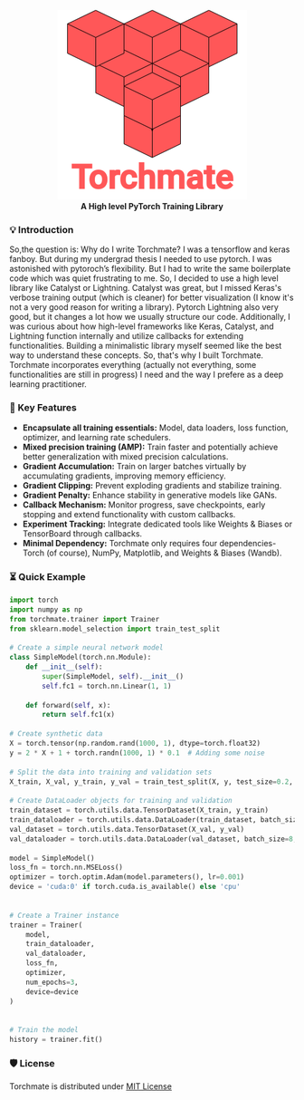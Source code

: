 <div align="center">
 
![logo](docs/logo.png)  
**A High level PyTorch Training Library**

</div>

### 💡 Introduction

So,the question is: Why do I write Torchmate? I was a tensorflow and keras fanboy. But during my undergrad thesis I needed to use pytorch. I was astonished with pytoroch’s flexibility. But I had to write the same boilerplate code which was quiet frustrating to me. So, I decided to use a high level library like Catalyst or Lightning. Catalyst was great, but I missed Keras's verbose training output (which is cleaner) for better visualization (I know it's not a very good reason for writing a library). Pytorch Lightning also very good, but it changes a lot how we usually structure our code. Additionally, I was curious about how high-level frameworks like Keras, Catalyst, and Lightning function internally and utilize callbacks for extending functionalities. Building a minimalistic library myself seemed like the best way to understand these concepts. So, that's why I built Torchmate. Torchmate incorporates everything (actually not everything, some functionalities are still in progress) I need and the way I prefere as a deep learning practitioner. 


### 🔑 Key Features

- **Encapsulate all training essentials:** Model, data loaders, loss function, optimizer, and learning rate schedulers.
- **Mixed precision training (AMP):** Train faster and potentially achieve better generalization with mixed precision calculations.
- **Gradient Accumulation:** Train on larger batches virtually by accumulating gradients, improving memory efficiency.
- **Gradient Clipping:** Prevent exploding gradients and stabilize training.
- **Gradient Penalty:** Enhance stability in generative models like GANs.
- **Callback Mechanism:** Monitor progress, save checkpoints, early stopping and extend functionality with custom callbacks.
- **Experiment Tracking:** Integrate dedicated tools like Weights & Biases or TensorBoard through callbacks.
- **Minimal Dependency:** Torchmate only requires four dependencies-  Torch (of course), NumPy, Matplotlib, and Weights & Biases (Wandb).

### ⏳ Quick Example

```python
import torch
import numpy as np
from torchmate.trainer import Trainer
from sklearn.model_selection import train_test_split

# Create a simple neural network model
class SimpleModel(torch.nn.Module):
    def __init__(self):
        super(SimpleModel, self).__init__()
        self.fc1 = torch.nn.Linear(1, 1)

    def forward(self, x):
        return self.fc1(x) 

# Create synthetic data
X = torch.tensor(np.random.rand(1000, 1), dtype=torch.float32)
y = 2 * X + 1 + torch.randn(1000, 1) * 0.1  # Adding some noise

# Split the data into training and validation sets
X_train, X_val, y_train, y_val = train_test_split(X, y, test_size=0.2, random_state=42)

# Create DataLoader objects for training and validation
train_dataset = torch.utils.data.TensorDataset(X_train, y_train)
train_dataloader = torch.utils.data.DataLoader(train_dataset, batch_size=8, shuffle=True)
val_dataset = torch.utils.data.TensorDataset(X_val, y_val)
val_dataloader = torch.utils.data.DataLoader(val_dataset, batch_size=8, shuffle=False)

model = SimpleModel()
loss_fn = torch.nn.MSELoss()
optimizer = torch.optim.Adam(model.parameters(), lr=0.001)
device = 'cuda:0' if torch.cuda.is_available() else 'cpu'


# Create a Trainer instance
trainer = Trainer(
    model,
    train_dataloader,
    val_dataloader,
    loss_fn,
    optimizer,
    num_epochs=3,
    device=device
)


# Train the model
history = trainer.fit()

```



### 🛡️ License <a name="license"></a>
Torchmate is distributed under [MIT License](https://github.com/SaihanTaki/torchmate/blob/master/LICENSE)